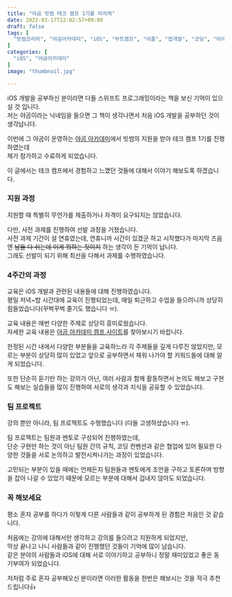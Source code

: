 ```yaml
---
title: "야곰 빗썸 테크 캠프 1기를 마치며"
date: 2022-03-17T22:02:57+09:00
draft: false
tags: [
  "빗썸코리아", "야곰아카데미", "iOS", "부트캠프", "어플", "앱개발", "코딩", "아이폰", "개발자", "학원"
]
categories: [
  "iOS", "야곰아카데미"
]
image: "thumbnail.jpg"

---
```




iOS 개발을 공부하신 분이라면 다들 스위프트 프로그래밍이라는 책을 보신 기억이 있으실 것 입니다.  
저는 야곰이라는 닉네임을 들으면 그 책이 생각나면서 처음 iOS 개발을 공부하던 것이 생각납니다.

이번에 그 야곰이 운영하는 [야곰 아카데미](https://www.yagom-academy.kr/)에서 빗썸의 지원을 받아 테크 캠프 1기를 진행하였는데  
제가 참가하고 수료하게 되었습니다.

 이 글에서는 테크 캠프에서 경험하고 느꼈던 것들에 대해서 이야기 해보도록 하겠습니다.

### 지원 과정

지원할 때 특별히 무언가를 제출하거나 자격이 요구되지는 않았습니다.

다만, 사전 과제를 진행하여 선발 과정을 거쳤습니다.  
사전 과제 기간이 설 연휴였는데, 연휴니까 시간이 있겠군 하고 시작했다가 마지막 즈음엔 ~~남들 다 쉬는데 이게 뭐하는 짓이지~~ 하는 생각이 든 기억이 납니다.  
그래도 선발이 되기 위해 최선을 다해서 과제를 수행하였습니다.

### 4주간의 과정

교육은 iOS 개발과 관련된 내용들에 대해 진행하였습니다.  
평일 저녁~밤 시간대에 교육이 진행되었는데, 매일 퇴근하고 수업을 들으려니까 상당히 힘들었습니다(꾸벅꾸벅 졸기도 했습니다 ㅠ).

교육 내용은 매번 다양한 주제로 상당히 흥미로웠습니다.  
자세한 교육 내용은 [야곰 아카데미 캠프 사이트](https://www.yagom-academy.kr/bithumb-tech-camp)를 찾아보시기 바랍니다.

한정된 시간 내에서 다양한 부분들을 교육하느라 각 주제들을 깊게 다루진 않았지만, 모르는 부분이 상당히 많이 있었고 앞으로 공부하면서 채워 나가야 할 키워드들에 대해 알게 되었습니다.

또한 단순히 듣기만 하는 강의가 아닌, 여러 사람과 함께 활동하면서 논의도 해보고 구현도 해보는 실습들을 많이 진행하여 서로의 생각과 지식을 공유할 수 있었습니다.

### 팀 프로젝트

강의 뿐만 아니라, 팀 프로젝트도 수행했습니다 (다들 고생하셨습니다 ㅠ).

팀 프로젝트는 팀원과 멘토로 구성되어 진행하였는데,  
단순 구현만 하는 것이 아닌 팀원 간의 규칙, 코딩 컨벤션과 같은 협업에 있어 필요한 다양한 것들을 서로 논의하고 발전시켜나가는 과정이 있었습니다. 

고민되는 부분이 있을 때에는 언제든지 팀원들과 멘토에게 조언을 구하고 토론하며 방향을 잡아 나갈 수 있었기 때문에 모르는 부분에 대해서 겁내지 않아도 되었습니다.



### 꼭 해보세요

평소 혼자 공부를 하다가 이렇게 다른 사람들과 같이 공부하게 된 경험은 처음인 것 같습니다.

처음에는 강의에 대해서만 생각하고 강의를 들으려고 지원하게 되었지만,  
막상 끝나고 나니 사람들과 같이 진행했던 것들이 기억에 많이 남습니다.  
같은 분야의 사람들과 iOS에 대해 서로 이야기하고 공부하니 정말 재미있었고 좋은 동기부여가 되었습니다.

저처럼 주로 혼자 공부해오신 분이라면 이러한 활동을 한번은 해보시는 것을 적극 추천드립니다👍